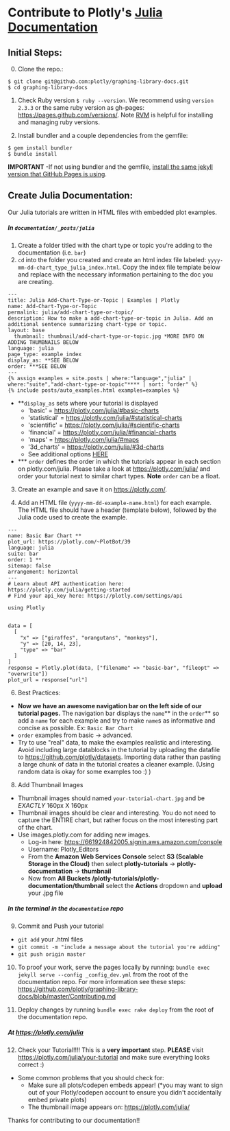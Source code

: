 # Contribute to Plotly's [Julia Documentation](https://plotly.com/julia/)
## Initial Steps:
0. Clone the repo.:

  ```
  $ git clone git@github.com:plotly/graphing-library-docs.git
  $ cd graphing-library-docs
  ```
1. Check Ruby version `$ ruby --version`. We recommend using `version 2.3.3` or the same ruby version as gh-pages: https://pages.github.com/versions/. Note [RVM](https://rvm.io/rvm/install) is helpful for installing and managing ruby versions.

2. Install bundler and a couple dependencies from the gemfile:

  ```
  $ gem install bundler
  $ bundle install

  ```
<b>IMPORTANT</b> -If not using bundler and the gemfile, [install the same jekyll version that GitHub Pages is using](https://pages.github.com/versions/).

## Create Julia Documentation:
Our Julia tutorials are written in HTML files with embedded plot examples.
##### In `documentation/_posts/julia`
1. Create a folder titled with the chart type or topic you're adding to the documentation (i.e. `bar`)  
2. `cd` into the folder you created and create an html index file labeled: `yyyy-mm-dd-chart_type_julia_index.html`. Copy the index file template below and replace with the necessary information pertaining to the doc you are creating.
  ```
  ---
  title: Julia Add-Chart-Type-or-Topic | Examples | Plotly
  name: Add-Chart-Type-or-Topic
  permalink: julia/add-chart-type-or-topic/
  description: How to make a add-chart-type-or-topic in Julia. Add an additional sentence summarizing chart-type or topic.
  layout: base
    thumbnail: thumbnail/add-chart-type-or-topic.jpg *MORE INFO ON ADDING THUMBNAILS BELOW
  language: julia
  page_type: example_index
  display_as: **SEE BELOW
  order: ***SEE BELOW
  ---
  {% assign examples = site.posts | where:"language","julia" | where:"suite","add-chart-type-or-topic"**** | sort: "order" %}
  {% include posts/auto_examples.html examples=examples %}
  ```
  - **`display_as` sets where your tutorial is displayed
      - 'basic' = https://plotly.com/julia/#basic-charts
      - 'statistical' = https://plotly.com/julia/#statistical-charts
      - 'scientific' = https://plotly.com/julia/#scientific-charts
      - 'financial' = https://plotly.com/julia/#financial-charts
      - 'maps' = https://plotly.com/julia/#maps
      - '3d_charts' = https://plotly.com/julia/#3d-charts
      - See additional options [HERE](https://github.com/plotly/graphing-library-docs/blob/master/_includes/documentation_eg.html#L1)
  - *** `order` defines the order in which the tutorials appear in each section on plotly.com/julia. Please take a look at https://plotly.com/julia/ and order your tutorial next to similar chart types. <b>Note</b> `order` can be a float.

3. Create an example and save it on https://plotly.com/.

4. Add an HTML file (`yyyy-mm-dd-example-name.html`) for each example. The HTML file should have a header (template below), followed by the Julia code used to create the example.
  ```
  ---
  name: Basic Bar Chart **
  plot_url: https://plotly.com/~PlotBot/39
  language: julia
  suite: bar
  order: 1 **
  sitemap: false
  arrangement: horizontal
  ---
  # Learn about API authentication here: https://plotly.com/julia/getting-started
  # Find your api_key here: https://plotly.com/settings/api

  using Plotly


  data = [
    [
      "x" => ["giraffes", "orangutans", "monkeys"],
      "y" => [20, 14, 23],
      "type" => "bar"
    ]
  ]
  response = Plotly.plot(data, ["filename" => "basic-bar", "fileopt" => "overwrite"])
  plot_url = response["url"]
  ```

6. Best Practices:
  - <b>Now we have an awesome navigation bar on the left side of our tutorial pages.</b> The navigation bar displays the `name`** in the `order`** so add a `name` for each example and try to make `name`s as informative and concise as possible. Ex: `Basic Bar Chart`
  - `order` examples from basic -> advanced.
  - Try to use "real" data, to make the examples realistic and interesting. Avoid including large datablocks in the tutorial by uploading the datafile to https://github.com/plotly/datasets. Importing data rather than pasting a large chunk of data in the tutorial creates a cleaner example. (Using random data is okay for some examples too :) )

8. Add Thumbnail Images
  - Thumbnail images should named `your-tutorial-chart.jpg` and be *EXACTLY* 160px X 160px
  - Thumbnail images should be clear and interesting. You do not need to capture the ENTIRE chart, but rather focus on the most interesting part of the chart.
  - Use images.plotly.com for adding new images.
    - Log-in here: https://661924842005.signin.aws.amazon.com/console
    - Username: Plotly_Editors
    - From the <b>Amazon Web Services Console</b> select <b>S3 (Scalable Storage in the Cloud)</b> then select <b>plotly-tutorials</b> -> <b>plotly-documentation</b> -> <b>thumbnail</b>
    - Now from <b>All Buckets /plotly-tutorials/plotly-documentation/thumbnail</b> select the <b>Actions</b> dropdown and <b>upload</b> your .jpg file

##### In the terminal in the `documentation` repo
9. Commit and Push your tutorial
  - `git add` your .html files
  - `git commit -m "include a message about the tutorial you're adding"`
  - `git push origin master`

10. To proof your work, serve the pages locally by running: `bundle exec jekyll serve --config _config_dev.yml` from the root of the documentation repo.
For more information see these steps: https://github.com/plotly/graphing-library-docs/blob/master/Contributing.md

11. Deploy changes by running `bundle exec rake deploy` from the root of the documentation repo.

##### At https://plotly.com/julia
12. Check your Tutorial!!!! This is a <b>very important</b> step.
  <b>PLEASE</b> visit https://plotly.com/julia/your-tutorial and make sure everything looks correct :)

  - Some common problems that you should check for:
    - Make sure all plots/codepen embeds appear! (*you may want to sign out of your Plotly/codepen account to ensure you didn't accidentally embed private plots)
    - The thumbnail image appears on: https://plotly.com/julia/

Thanks for contributing to our documentation!!
